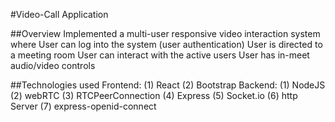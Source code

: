 #Video-Call Application

##Overview
Implemented a multi-user responsive video interaction system where
User can log into the system (user authentication)
User is directed to a meeting room
User can interact with the active users
User has in-meet audio/video controls

##Technologies used
Frontend: 
(1) React
(2) Bootstrap
Backend: 
(1) NodeJS
(2) webRTC
(3) RTCPeerConnection
(4) Express
(5) Socket.io
(6) http Server
(7) express-openid-connect


